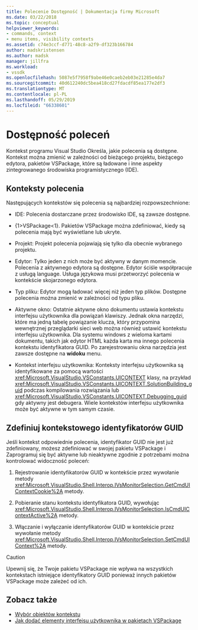 ```yaml
---
title: Polecenie Dostępność | Dokumentacja firmy Microsoft
ms.date: 03/22/2018
ms.topic: conceptual
helpviewer_keywords:
- commands, context
- menu items, visibility contexts
ms.assetid: c74e3ccf-d771-48c8-a2f9-df323b166784
author: madskristensen
ms.author: madsk
manager: jillfra
ms.workload:
- vssdk
ms.openlocfilehash: 5087e5f7958f9abe46e0caeb2eb03e21285e4da7
ms.sourcegitcommit: 40d612240dc5bea418cd27fdacdf85ea177e2df3
ms.translationtype: MT
ms.contentlocale: pl-PL
ms.lasthandoff: 05/29/2019
ms.locfileid: "66338601"
---
```

# <a name="command-availability"></a>Dostępność poleceń

Kontekst programu Visual Studio Określa, jakie polecenia są dostępne. Kontekst można zmienić w zależności od bieżącego projektu, bieżącego edytora, pakietów VSPackage, które są ładowane i inne aspekty zintegrowanego środowiska programistycznego (IDE).

## <a name="command-contexts"></a>Konteksty polecenia

Następujących kontekstów się polecenia są najbardziej rozpowszechnione:

- IDE: Polecenia dostarczane przez środowisko IDE, są zawsze dostępne.

- {1&gt;VSPackage&lt;1}. Pakietów VSPackage można zdefiniować, kiedy są polecenia mają być wyświetlane lub ukryte.

- Projekt: Projekt polecenia pojawiają się tylko dla obecnie wybranego projektu.

- Edytor: Tylko jeden z nich może być aktywny w danym momencie. Polecenia z aktywnego edytora są dostępne. Edytor ściśle współpracuje z usługą language. Usługa językowa musi przetworzyć polecenia w kontekście skojarzonego edytora.

- Typ pliku: Edytor mogą ładować więcej niż jeden typ plików. Dostępne polecenia można zmienić w zależności od typu pliku.

- Aktywne okno: Ostatnie aktywne okno dokumentu ustawia kontekstu interfejsu użytkownika dla powiązań klawiszy. Jednak okna narzędzi, które ma jedną tabelę powiązanie klucza, który przypomina wewnętrznej przeglądarki sieci web można również ustawić kontekstu interfejsu użytkownika. Dla systemu windows z wieloma kartami dokumentu, takich jak edytor HTML każda karta ma innego polecenia kontekstu identyfikatora GUID. Po zarejestrowaniu okna narzędzia jest zawsze dostępne na **widoku** menu.

- Kontekst interfejsu użytkownika: Konteksty interfejsu użytkownika są identyfikowane za pomocą wartości <xref:Microsoft.VisualStudio.VSConstants.UICONTEXT> klasy, na przykład <xref:Microsoft.VisualStudio.VSConstants.UICONTEXT.SolutionBuilding_guid> podczas kompilowania rozwiązania lub <xref:Microsoft.VisualStudio.VSConstants.UICONTEXT.Debugging_guid> gdy aktywny jest debugera. Wiele kontekstów interfejsu użytkownika może być aktywne w tym samym czasie.

## <a name="define-custom-context-guids"></a>Zdefiniuj kontekstowego identyfikatorów GUID

Jeśli kontekst odpowiednie polecenia, identyfikator GUID nie jest już zdefiniowany, możesz zdefiniować w swojej pakietu VSPackage i Zaprogramuj się być aktywne lub nieaktywne zgodnie z potrzebami można kontrolować widoczność poleceń:

1. Rejestrowanie identyfikatorów GUID w kontekście przez wywołanie metody <xref:Microsoft.VisualStudio.Shell.Interop.IVsMonitorSelection.GetCmdUIContextCookie%2A> metody.

2. Pobieranie stanu kontekstu identyfikatora GUID, wywołując <xref:Microsoft.VisualStudio.Shell.Interop.IVsMonitorSelection.IsCmdUIContextActive%2A> metody.

3. Włączanie i wyłączanie identyfikatorów GUID w kontekście przez wywołanie metody <xref:Microsoft.VisualStudio.Shell.Interop.IVsMonitorSelection.SetCmdUIContext%2A> metody.

> [!CAUTION]
> Upewnij się, że Twoje pakietu VSPackage nie wpływa na wszystkich kontekstach istniejące identyfikatory GUID ponieważ innych pakietów VSPackage może zależeć od ich.

## <a name="see-also"></a>Zobacz także

- [Wybór obiektów kontekstu](../../extensibility/internals/selection-context-objects.md)
- [Jak dodać elementy interfejsu użytkownika w pakietach VSPackage](../../extensibility/internals/how-vspackages-add-user-interface-elements.md)